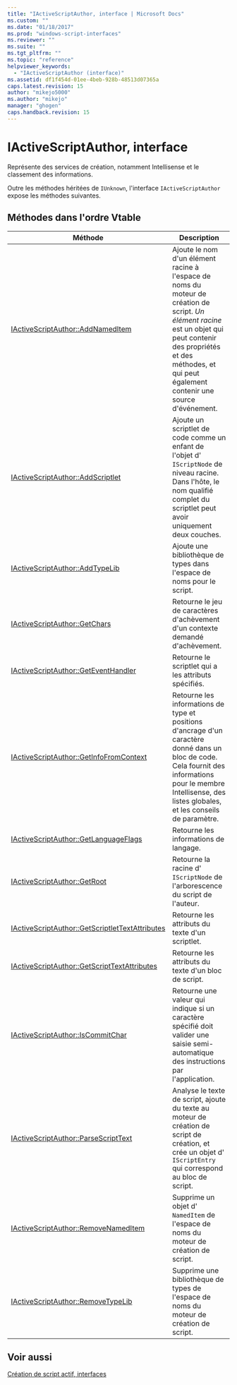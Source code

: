 ```yaml
---
title: "IActiveScriptAuthor, interface | Microsoft Docs"
ms.custom: ""
ms.date: "01/18/2017"
ms.prod: "windows-script-interfaces"
ms.reviewer: ""
ms.suite: ""
ms.tgt_pltfrm: ""
ms.topic: "reference"
helpviewer_keywords: 
  - "IActiveScriptAuthor (interface)"
ms.assetid: df1f454d-01ee-4beb-928b-48513d07365a
caps.latest.revision: 15
author: "mikejo5000"
ms.author: "mikejo"
manager: "ghogen"
caps.handback.revision: 15
---
```

# IActiveScriptAuthor, interface
Représente des services de création, notamment Intellisense et le classement des informations.  
  
 Outre les méthodes héritées de `IUnknown`, l'interface `IActiveScriptAuthor` expose les méthodes suivantes.  
  
## Méthodes dans l'ordre Vtable  
  
|Méthode|Description|  
|-------------|-----------------|  
|[IActiveScriptAuthor::AddNamedItem](../../winscript/reference/iactivescriptauthor-addnameditem.md)|Ajoute le nom d'un élément racine à l'espace de noms du moteur de création de script.  *Un élément racine* est un objet qui peut contenir des propriétés et des méthodes, et qui peut également contenir une source d'événement.|  
|[IActiveScriptAuthor::AddScriptlet](../../winscript/reference/iactivescriptauthor-addscriptlet.md)|Ajoute un scriptlet de code comme un enfant de l'objet d' `IScriptNode` de niveau racine.  Dans l'hôte, le nom qualifié complet du scriptlet peut avoir uniquement deux couches.|  
|[IActiveScriptAuthor::AddTypeLib](../../winscript/reference/iactivescriptauthor-addtypelib.md)|Ajoute une bibliothèque de types dans l'espace de noms pour le script.|  
|[IActiveScriptAuthor::GetChars](../../winscript/reference/iactivescriptauthor-getchars.md)|Retourne le jeu de caractères d'achèvement d'un contexte demandé d'achèvement.|  
|[IActiveScriptAuthor::GetEventHandler](../../winscript/reference/iactivescriptauthor-geteventhandler.md)|Retourne le scriptlet qui a les attributs spécifiés.|  
|[IActiveScriptAuthor::GetInfoFromContext](../../winscript/reference/iactivescriptauthor-getinfofromcontext.md)|Retourne les informations de type et positions d'ancrage d'un caractère donné dans un bloc de code.  Cela fournit des informations pour le membre Intellisense, des listes globales, et les conseils de paramètre.|  
|[IActiveScriptAuthor::GetLanguageFlags](../../winscript/reference/iactivescriptauthor-getlanguageflags.md)|Retourne les informations de langage.|  
|[IActiveScriptAuthor::GetRoot](../../winscript/reference/iactivescriptauthor-getroot.md)|Retourne la racine d' `IScriptNode` de l'arborescence du script de l'auteur.|  
|[IActiveScriptAuthor::GetScriptletTextAttributes](../../winscript/reference/iactivescriptauthor-getscriptlettextattributes.md)|Retourne les attributs du texte d'un scriptlet.|  
|[IActiveScriptAuthor::GetScriptTextAttributes](../../winscript/reference/iactivescriptauthor-getscripttextattributes.md)|Retourne les attributs du texte d'un bloc de script.|  
|[IActiveScriptAuthor::IsCommitChar](../../winscript/reference/iactivescriptauthor-iscommitchar.md)|Retourne une valeur qui indique si un caractère spécifié doit valider une saisie semi\-automatique des instructions par l'application.|  
|[IActiveScriptAuthor::ParseScriptText](../../winscript/reference/iactivescriptauthor-parsescripttext.md)|Analyse le texte de script, ajoute du texte au moteur de création de script de création, et crée un objet d' `IScriptEntry` qui correspond au bloc de script.|  
|[IActiveScriptAuthor::RemoveNamedItem](../../winscript/reference/iactivescriptauthor-removenameditem.md)|Supprime un objet d' `NamedItem` de l'espace de noms du moteur de création de script.|  
|[IActiveScriptAuthor::RemoveTypeLib](../../winscript/reference/iactivescriptauthor-removetypelib.md)|Supprime une bibliothèque de types de l'espace de noms du moteur de création de script.|  
  
## Voir aussi  
 [Création de script actif, interfaces](../../winscript/reference/active-script-authoring-interfaces.md)